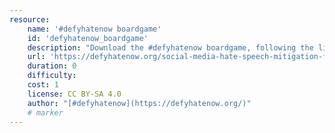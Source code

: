 ```yaml
---
resource:
    name: '#defyhatenow boardgame'
    id: 'defyhatenow_boardgame'      
    description: "Download the #defyhatenow boardgame, following the link prepared by the source-button"
    url: 'https://defyhatenow.org/social-media-hate-speech-mitigation-field-guide-v2-cameroon/'
    duration: 0    
    difficulty:     
    cost: 1       
    license: CC BY-SA 4.0
    author: "[#defyhatenow](https://defyhatenow.org/)"
    # marker
---
```


